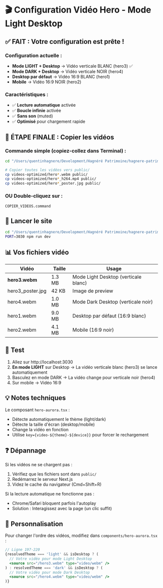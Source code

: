 # 🎬 Configuration Vidéo Hero - Mode Light Desktop

## ✅ FAIT : Votre configuration est prête !

### Configuration actuelle :
- **Mode LIGHT + Desktop** → Vidéo verticale BLANC (hero3) ✅
- **Mode DARK + Desktop** → Vidéo verticale NOIR (hero4)
- **Desktop par défaut** → Vidéo 16:9 BLANC (hero1)
- **Mobile** → Vidéo 16:9 NOIR (hero2)

### Caractéristiques :
- ✅ **Lecture automatique** activée
- ✅ **Boucle infinie** activée
- ✅ **Sans son** (muted)
- ✅ **Optimisé** pour chargement rapide

## 📁 ÉTAPE FINALE : Copier les vidéos

### Commande simple (copiez-collez dans Terminal) :

```bash
cd "/Users/quentinhagnere/Development/Hagnéré Patrimoine/hagnere-patrimoine"

# Copier toutes les vidéos vers public/
cp videos-optimized/hero*.webm public/
cp videos-optimized/hero*_h264.mp4 public/
cp videos-optimized/hero*_poster.jpg public/
```

### OU Double-cliquez sur :
`COPIER_VIDEOS.command`

## 🚀 Lancer le site

```bash
cd "/Users/quentinhagnere/Development/Hagnéré Patrimoine/hagnere-patrimoine"
PORT=3030 npm run dev
```

## 📊 Vos fichiers vidéo

| Vidéo | Taille | Usage |
|-------|--------|-------|
| **hero3.webm** | 1.3 MB | Mode Light Desktop (verticale blanc) |
| hero3_poster.jpg | 42 KB | Image de preview |
| hero4.webm | 1.0 MB | Mode Dark Desktop (verticale noir) |
| hero1.webm | 9.0 MB | Desktop par défaut (16:9 blanc) |
| hero2.webm | 4.1 MB | Mobile (16:9 noir) |

## 🎯 Test

1. Allez sur http://localhost:3030
2. **En mode LIGHT** sur Desktop → La vidéo verticale blanc (hero3) se lance automatiquement
3. Basculez en mode DARK → La vidéo change pour verticale noir (hero4)
4. Sur mobile → Vidéo 16:9

## 💡 Notes techniques

Le composant `hero-aurora.tsx` :
- Détecte automatiquement le thème (light/dark)
- Détecte la taille d'écran (desktop/mobile)
- Change la vidéo en fonction
- Utilise `key={video-${theme}-${device}}` pour forcer le rechargement

## ❓ Dépannage

Si les vidéos ne se chargent pas :
1. Vérifiez que les fichiers sont dans `public/`
2. Redémarrez le serveur Next.js
3. Videz le cache du navigateur (Cmd+Shift+R)

Si la lecture automatique ne fonctionne pas :
- Chrome/Safari bloquent parfois l'autoplay
- Solution : Interagissez avec la page (un clic suffit)

## 📝 Personnalisation

Pour changer l'ordre des vidéos, modifiez dans `components/hero-aurora.tsx` :

```jsx
// Ligne 197-220
{resolvedTheme === 'light' && isDesktop ? (
  // Votre vidéo pour mode Light Desktop
  <source src="/hero3.webm" type="video/webm" />
) : resolvedTheme === 'dark' && isDesktop ? (
  // Votre vidéo pour mode Dark Desktop  
  <source src="/hero4.webm" type="video/webm" />
)}
```
